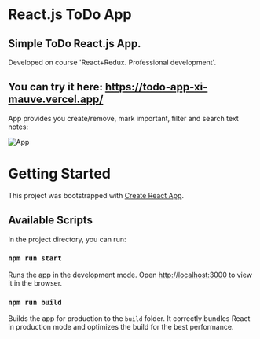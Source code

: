 # React.js ToDo App
Simple ToDo React.js App.
---
Developed on course 'React+Redux. Professional development'.

## You can try it here: https://todo-app-xi-mauve.vercel.app/

App provides you create/remove, mark important, filter and search text notes:

![App](https://user-images.githubusercontent.com/64366037/145672761-69e76de1-7776-4f31-96b2-fecdd31ef6a9.png)

# Getting Started

This project was bootstrapped with [Create React App](https://github.com/facebook/create-react-app).

## Available Scripts

In the project directory, you can run:

### `npm run start`

Runs the app in the development mode.
Open [http://localhost:3000](http://localhost:3000) to view it in the browser.

### `npm run build`

Builds the app for production to the `build` folder.
It correctly bundles React in production mode and optimizes the build for the best performance.
